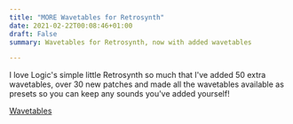 ```yaml
---
title: "MORE Wavetables for Retrosynth"
date: 2021-02-22T00:08:46+01:00
draft: False
summary: Wavetables for Retrosynth, now with added wavetables

---
```


I love Logic's simple little Retrosynth so much that I've added 50 extra wavetables, over 30 new patches and made all the wavetables available as presets so you can keep any sounds you've added yourself!

[Wavetables](https://github.com/publicsamples/Retro-Synth-Wavetables)

